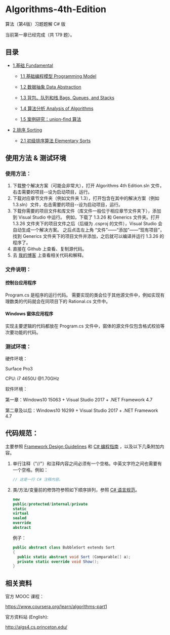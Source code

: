 # Algorithms-4th-Edition

算法（第4版）习题题解 C# 版

当前第一章已经完成（共 179 题）。

## 目录

- [1.基础 Fundamental](https://github.com/ikesnowy/Algorithms-4th-Edition-in-Csharp/tree/master/1%20Fundamental)
  - [1.1 基础编程模型 Programming Model](https://github.com/ikesnowy/Algorithms-4th-Edition-in-Csharp/tree/master/1%20Fundamental/1.1)  

  - [1.2 数据抽象 Data Abstraction](https://github.com/ikesnowy/Algorithms-4th-Edition-in-Csharp/tree/master/1%20Fundamental/1.2)   

  - [1.3 背包、队列和栈 Bags, Queues, and Stacks](https://github.com/ikesnowy/Algorithms-4th-Edition-in-Csharp/tree/master/1%20Fundamental/1.3)

    [](https://github.com/ikesnowy/Algorithms-4th-Edition-in-Csharp/tree/master/1%20Fundamental/1.3/Generics)

  - [1.4 算法分析 Analysis of Algorithms](https://github.com/ikesnowy/Algorithms-4th-Edition-in-Csharp/tree/master/1%20Fundamental/1.4)

  - [1.5 案例研究：union-find 算法](https://github.com/ikesnowy/Algorithms-4th-Edition-in-Csharp/tree/master/1%20Fundamental/1.5)

- [2.排序 Sorting](https://github.com/ikesnowy/Algorithms-4th-Edition-in-Csharp/tree/master/2%20Sorting)

  - [2.1 初级排序算法 Elementary Sorts](https://github.com/ikesnowy/Algorithms-4th-Edition-in-Csharp/tree/master/2%20Sorting/2.1)


## 使用方法 & 测试环境

### 使用方法：  

1. 下载整个解决方案（可能会非常大），打开 Algorithms 4th Edition.sln 文件，右击需要的项目--设为启动项目，运行。  
2. 下载对应章节文件夹（例如文件夹 1.3），打开包含在其中的解决方案（例如 1.3.sln）文件，右击需要的项目--设为启动项目，运行。
3. 下载你需要的项目文件和库文件（库文件一般位于相应章节文件夹下），添加到 Visual Studio 中运行。 
   例如，下载了 1.3.26 和 Generics 文件夹。打开 1.3.26 文件夹下的项目文件之后（后缀为 .csproj 的文件），Visual Studio 会自动生成一个解决方案。 
   之后点击左上角 “文件”——“添加”——“现有项目”，找到 Generics 文件夹下的项目文件并添加，之后就可以编译并运行 1.3.26 的程序了。  
4. 直接在 Github 上查看、复制源代码。  
5. 去 [我的博客](http://www.cnblogs.com/ikesnowy/) 上查看相关代码和解释。  

### 文件说明：

#### 控制台应用程序  

Program.cs 是程序的运行代码。 
需要实现的类会位于其他源文件中，例如实现有理数类的代码就会在同项目下的 Rational.cs 文件中。  

#### Windows 窗体应用程序

实现主要逻辑的代码都放在 Program.cs 文件中，窗体的源文件仅包含格式校验等次要功能的代码。  

### 测试环境：  

硬件环境：

Surface Pro3

CPU: i7 4650U @1.70GHz

软件环境：

第一章：Windows10 15063 + Visual Studio 2017 + .NET Framework 4.7  

第二章及以后：Windows10 16299 + Visual Studio 2017 + .NET Framework 4.7 

## 代码规范：

主要参照 [Framework Design Guidelines](https://docs.microsoft.com/en-us/dotnet/standard/design-guidelines/) 和 [C# 编程指南](https://docs.microsoft.com/zh-cn/dotnet/csharp/programming-guide/index) ，以及以下几条附加内容。

1. 单行注释（"//"）和注释内容之间必须有一个空格。中英文字符之间也需要有一个空格。例如：

   ```c#
   // 这是一行 C# 注释内容。
   ```

2. 类/方法/变量前的修饰符参照如下顺序排列，参照 [C# 语言规范](https://docs.microsoft.com/zh-cn/dotnet/csharp/language-reference/language-specification/index)。

   ```c#
   new
   public/protected/internal/private
   static
   virtual
   sealed
   override
   abstract
   ```

   例子：

   ```c#
   public abstract class BubbleSort extends Sort
   {
     public static abstract void Sort (Comparable[] a);
     private static override void Show();
   }
   ```

## 相关资料  

官方 MOOC 课程： 

https://www.coursera.org/learn/algorithms-part1

官方资料站 (English):

http://algs4.cs.princeton.edu/
